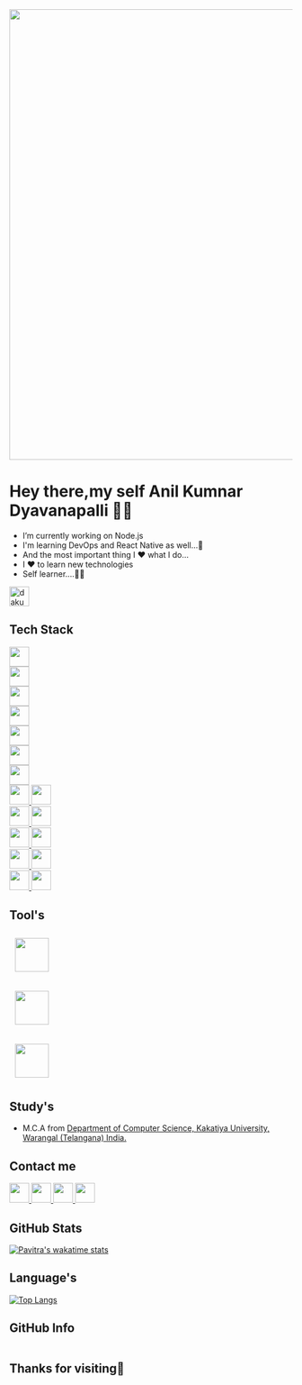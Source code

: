  <img width="800px" src="https://raw.githubusercontent.com/developer-guy/developer-guy/master/code.gif">

# Hey there,my self Anil Kumnar Dyavanapalli 👨‍💻

-  I’m currently working on Node.js
-  I'm learning DevOps and React Native as well...💪
-  And the most important thing I ❤️ what I do...
-  I ❤️ to learn new technologies
-  Self learner....🙌🙌
<img height="35px" src="https://komarev.com/ghpvc/?username=dakumar1729&label=Profile%20views&color=0e75b6&style=flat" alt="dakumar1729" />

## Tech Stack
<a href="https://nodejs.org/en/docs/">
    <img height="35px" src="https://img.shields.io/badge/Node.js-43853D?style=for-the-badge&logo=node.js&logoColor=white">
  </a><br/>
 <a href="https://angular.io/guide/what-is-angular">
    <img height="35px" src="https://img.shields.io/badge/Angular-DD0031?style=for-the-badge&logo=angular&logoColor=white">
  </a><br/>
<a href="https://www.mongodb.com/docs/">
    <img height="35px" src="https://img.shields.io/badge/MongoDB-4EA94B?style=for-the-badge&logo=mongodb&logoColor=white">
  </a><br/>
  
  
<a href="https://nodejs.org/en/docs/">
    <img height="35px" src="https://img.shields.io/badge/Node.js-43853D?style=for-the-badge&logo=node.js&logoColor=white">
  </a><br/>
<a href="https://nodejs.org/en/docs/">
    <img height="35px" src="https://img.shields.io/badge/Node.js-43853D?style=for-the-badge&logo=node.js&logoColor=white">
  </a><br/>
  
  
  
<a href="https://docs.swmansion.com/react-native-reanimated/">
    <img height="35px" src="https://img.shields.io/badge/React_Native_Reanimated_V2-20232A?style=for-the-badge&logo=react&logoColor=61DAFB">
  </a><br/>
<a href="https://reactnative.dev/">
    <img height="35px" src="https://img.shields.io/badge/React_Native-20232A?style=for-the-badge&logo=react&logoColor=61DAFB">
  </a><br/>
<a href="https://nextjs.org/">
    <img height="35px" src="https://img.shields.io/badge/next.js-000000?style=for-the-badge&logo=nextdotjs&logoColor=white">
  </a>
 <a href="https://reactjs.org/">
    <img height="35px" src="https://img.shields.io/badge/React.Js-20232A?style=for-the-badge&logo=react&logoColor=61DAFB">
  </a><br/>
  <a href="https://redux-toolkit.js.org/">
    <img height="35px" src="https://img.shields.io/badge/Redux-593D88?style=for-the-badge&logo=redux&logoColor=white">
  </a>
  <a href="https://reactrouter.com/">
    <img height="35px" src="https://img.shields.io/badge/React_Router-CA4245?style=for-the-badge&logo=react-router&logoColor=white">
  </a>
  <br/>
  <a href="https://www.framer.com/motion/">
   <img height="35px" src="https://img.shields.io/badge/Framer%20motion-black?style=for-the-badge&logo=framer&logoColor=white"/>
  </a>
  <a href="https://tailwindcss.com/">
    <img height="35px" src="https://img.shields.io/badge/Tailwind_CSS-38B2AC?style=for-the-badge&logo=tailwind-css&logoColor=white">
  </a>
  <br/>
<!--   <a href="https://firebase.google.com/">
    <img height="35px" src="https://img.shields.io/badge/firebase-ffca28?style=for-the-badge&logo=firebase&logoColor=black">
  </a><br/> -->
  <a  href="https://www.javascript.com/">
    <img height="35px" src="https://img.shields.io/badge/TypeScript-007ACC?style=for-the-badge&logo=typescript&logoColor=white">
  </a>
  <a  href="https://www.typescriptlang.org/">
    <img height="35px" src="https://img.shields.io/badge/JavaScript-323330?style=for-the-badge&logo=javascript&logoColor=F7DF1E">
  </a><br/>
  
<!--   <a href="https://www.java.com/en/">
    <img height="35px" alt="" src="https://img.shields.io/badge/Java-ED8B00?style=for-the-badge&logo=java&logoColor=white">
  </a> -->
<!--   <a href="https://www.geeksforgeeks.org/c-language-set-1-introduction/">
    <img height="35px" alt="" src="https://img.shields.io/badge/C-00599C?style=for-the-badge&logo=c&logoColor=white">
  </a><br/> -->
   <a href="https://www.w3schools.com/html/">
    <img  height="35px" alt="" src="https://img.shields.io/badge/HTML5-E34F26?style=for-the-badge&logo=html5&logoColor=white">
  </a>
   <a href="https://www.w3schools.com/css/">
    <img height="35px" alt="" src="https://img.shields.io/badge/CSS3-1572B6?style=for-the-badge&logo=css3&logoColor=white">
  </a>
  
## Tool's
<!-- <a><img style="margin:10px;"  height="60px" src="https://cdn.jsdelivr.net/gh/devicons/devicon/icons/androidstudio/androidstudio-original.svg" /> -->
<a><img style="margin:10px;" height="60px" alt="" src="https://cdn.jsdelivr.net/gh/devicons/devicon/icons/vscode/vscode-original.svg">
<!-- <a><img style="margin:10px;" height="60px" alt="" src="https://cdn.jsdelivr.net/gh/devicons/devicon/icons/figma/figma-original.svg"> -->
<a><img style="margin:10px;" height="60px" alt="" src="https://cdn.jsdelivr.net/gh/devicons/devicon/icons/npm/npm-original-wordmark.svg">
<!-- <a><img style="margin:10px;" height="60px" alt="" src="https://cdn.jsdelivr.net/gh/devicons/devicon/icons/canva/canva-original.svg"> -->
<a><img style="margin:10px;" height="60px" alt="" src="https://cdn.jsdelivr.net/gh/devicons/devicon/icons/chrome/chrome-original.svg">


    
    
    
<!--  ## Compititive Programming 

- 5⭐in Java on 
    <a href="https://www.hackerrank.com/pavitra_Behara?hr_r=1">
    <img alt="" height="35px" src="https://img.shields.io/badge/-Hackerrank-2EC866?style=for-the-badge&logo=HackerRank&logoColor=white">
  </a><br/> 
- 2⭐(Beginner) on
   <a href="https://www.codechef.com/users/pavitra_2003">
    <img alt="" height="35px" src="https://img.shields.io/badge/-CodeChef-5B4638?style=for-the-badge&logo=CodeChef&logoColor=white">
  </a><br/>   -->
    
## Study's
- M.C.A from 
  <a href="https://kakatiya.ac.in/about_dept/39/dept">
   Department of Computer Science, Kakatiya University, Warangal (Telangana) India.
  </a>

## Contact me

  <a href="https://twitter.com/anil_ku_in">
    <img alt="" height="35px" src="https://img.shields.io/badge/Twitter-1DA1F2?style=for-the-badge&logo=twitter&logoColor=white">
  </a>
  <a href="https://www.linkedin.com/in/dakumar1729/">
    <img alt="" height="35px" src="https://img.shields.io/badge/LinkedIn-0077B5?style=for-the-badge&logo=linkedin&logoColor=white">
  </a>
  <a href="https://www.instagram.com/looser_7_/">
    <img alt="" height="35px" src="https://img.shields.io/badge/Instagram-E4405F?style=for-the-badge&logo=instagram&logoColor=white">
  </a>
  <a href="mailto:dakumar1729@gmail.com">
    <img alt="" height="35px" src="https://img.shields.io/badge/Gmail-D14836?style=for-the-badge&logo=gmail&logoColor=white">
  </a>
  

  
## GitHub Stats

[![Pavitra's wakatime stats](https://github-readme-stats.vercel.app/api/?username=dakumar1729)](https://github.com/anuraghazra/github-readme-stats)

## Language's
[![Top Langs](https://github-readme-stats.vercel.app/api/top-langs/?username=dakumar1729&layout=compact&langs_count=30)](https://github.com/anuraghazra/github-readme-stats)    
    
## GitHub Info
 <img alt="" src="https://github-profile-summary-cards.vercel.app/api/cards/profile-details?username=dakumar1729&theme=vue">
    
## Thanks for visiting🤗




